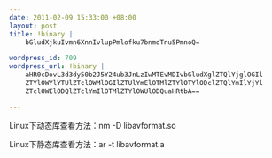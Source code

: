```yaml
--- 
date: 2011-02-09 15:33:00 +08:00
layout: post
title: !binary |
    bGludXjkuIvmn6XnnIvlupPmlofku7bnmoTnu5PmnoQ=

wordpress_id: 709
wordpress_url: !binary |
    aHR0cDovL3d3dy50b2J5Y24ub3JnLzIwMTEvMDIvbGludXglZTQlYjglOGIl
    ZTYlOWYlYTUlZTclOWMlOGIlZTUlYmElOTMlZTYlOTYlODclZTQlYmIlYjYl
    ZTclOWElODQlZTclYmIlOTMlZTYlOWUlODQuaHRtbA==

---
```

Linux下动态库查看方法：nm -D libavformat.so

Linux下静态库查看方法：ar -t libavformat.a
